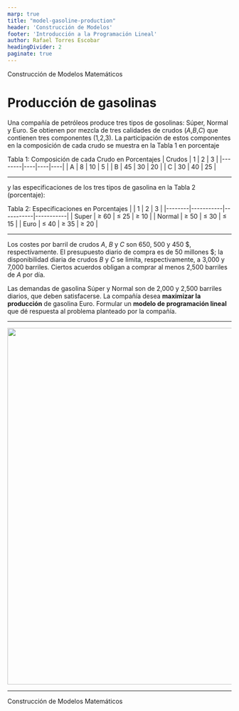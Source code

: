 ```yaml
---
marp: true
title: "model-gasoline-production"
header: 'Construcción de Modelos'
footer: 'Introducción a la Programación Lineal'
author: Rafael Torres Escobar
headingDivider: 2
paginate: true
---
```




<!-- _paginate: skip -->

<p class="outstanding-title">Construcción de Modelos Matemáticos</p>


# Producción de gasolinas

Una compañía de petróleos produce tres tipos de gosolinas: Súper, Normal y Euro. Se obtienen por mezcla de tres calidades de crudos ($A$,$B$,$C$) que contienen tres componentes (1,2,3). La participación de estos componentes en la composición de cada crudo se muestra en la Tabla 1 en porcentaje 


Tabla 1: Composición de cada Crudo en Porcentajes
| Crudos | 1  | 2  | 3  |
|--------|----|----|----|
| A      | 8  | 10 | 5  |
| B      | 45 | 30 | 20 |
| C      | 30 | 40 | 25 |


---

y las especificaciones de los tres tipos de gasolina en la Tabla 2 (porcentaje):

Tabla 2: Especificaciones en Porcentajes
|        | 1         | 2         | 3         |
|--------|-----------|-----------|-----------|
| Super  | $\geq$ 60 | $\leq$ 25 | $\geq$ 10 |
| Normal | $\geq$ 50 | $\leq$ 30 | $\leq$ 15 |
| Euro   | $\leq$ 40 | $\geq$ 35 | $\geq$ 20 |

---

Los costes por barril de crudos $A$, $B$ y $C$ son 650, 500 y 450 $, respectívamente. El presupuesto diario de compra es de 50 millones \$; la disponibilidad diaria de crudos $B$ y $C$ se limita, respectivamente, a 3,000 y 7,000 barriles. Ciertos acuerdos obligan a comprar al menos 2,500 barriles de $A$ por día. 

Las demandas de gasolina Súper y Normal son de 2,000 y 2,500 barriles diarios, que deben satisfacerse. La compañía desea **maximizar la producción** de gasolina Euro. Formular un **modelo de programación lineal** que dé respuesta al problema planteado por la compañía.

---

<img src="https://res.cloudinary.com/rafaeltorrese/image/upload/v1708524471/operations-research/02_linear-programming-introduction/03_gasoline-production.png" class="center" width="800" height="800">

---

<!-- _paginate: skip -->

<p class="outstanding-title">Construcción de Modelos Matemáticos</p>